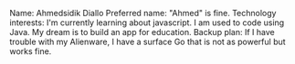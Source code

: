 Name: Ahmedsidik Diallo Preferred name: "Ahmed" is fine. 
Technology interests: I'm currently learning about javascript. I am used to code using Java. My dream is to build an app for education. 
Backup plan: If I have trouble with my Alienware, I have a surface Go that is not as powerful but works fine.
